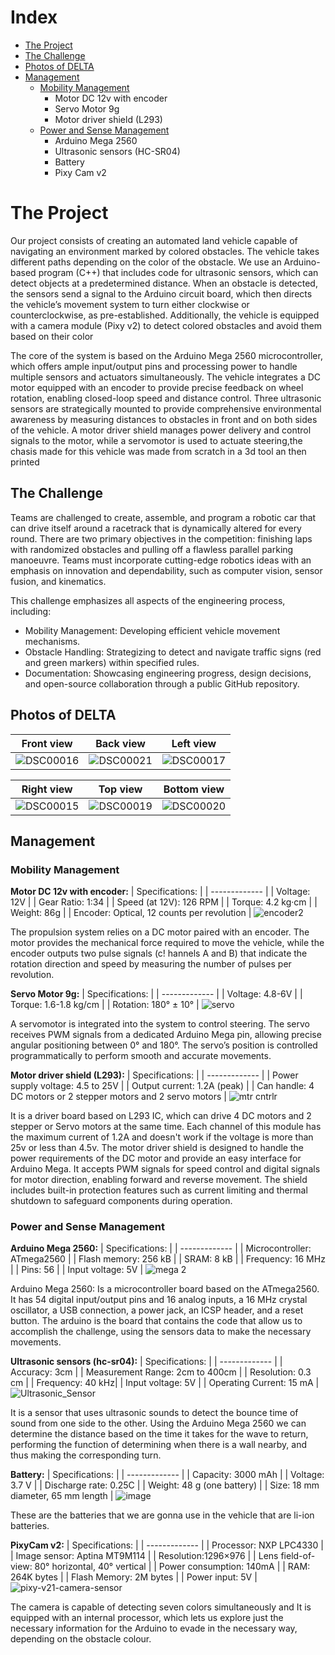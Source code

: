 # Index

- [The Project](#the-project)
- [The Challenge](#the-challenge)
- [Photos of DELTA](#photos-of-delta)
- [Management](#management)
  - [Mobility Management](#mobility-mangement)
    - Motor DC 12v with encoder
    - Servo Motor 9g
    - Motor driver shield (L293)
  - [Power and Sense Management](#power-and-sense-management)
    - Arduino Mega 2560
    - Ultrasonic sensors (HC-SR04)
    - Battery
    - Pixy Cam v2
      
The Project
===
Our project consists of creating an automated land vehicle capable of navigating an environment marked by colored obstacles. The vehicle takes different paths depending on the color of the obstacle. We use an Arduino-based program (C++) that includes code for ultrasonic sensors, which can detect objects at a predetermined distance. When an obstacle is detected, the sensors send a signal to the Arduino circuit board, which then directs the vehicle’s movement system to turn either clockwise or counterclockwise, as pre-established. Additionally, the vehicle is equipped with a camera module (Pixy v2) to detect colored obstacles and avoid them based on their color

The core of the system is based on the Arduino Mega 2560 microcontroller, which offers ample input/output pins and processing power to handle multiple sensors and actuators simultaneously. The vehicle integrates a DC motor equipped with an encoder to provide precise feedback on wheel rotation, enabling closed-loop speed and distance control. Three ultrasonic sensors are strategically mounted to provide comprehensive environmental awareness by measuring distances to obstacles in front and on both sides of the vehicle. A motor driver shield manages power delivery and control signals to the motor, while a servomotor is used to actuate steering,the chasis made for this vehicle was made from scratch in a 3d tool an then printed

## The Challenge
Teams are challenged to create, assemble, and program a robotic car that can drive itself around a racetrack that is dynamically altered for every round. There are two primary objectives in the competition: finishing laps with randomized obstacles and pulling off a flawless parallel parking manoeuvre. Teams must incorporate cutting-edge robotics ideas with an emphasis on innovation and dependability, such as computer vision, sensor fusion, and kinematics.

This challenge emphasizes all aspects of the engineering process, including:

- Mobility Management: Developing efficient vehicle movement mechanisms.
- Obstacle Handling: Strategizing to detect and navigate traffic signs (red and green markers) within specified rules.
- Documentation: Showcasing engineering progress, design decisions, and open-source collaboration through a public GitHub repository.

## Photos of DELTA

| Front view | Back view | Left view | 
| ------------- |------------- | ------------- |
|![DSC00016](https://github.com/user-attachments/assets/cbd4d9f3-fd41-434f-a217-3c01315bc188)| ![DSC00021](https://github.com/user-attachments/assets/e64a4ca4-93cb-49c7-bc41-8eb714ad8953)| ![DSC00017](https://github.com/user-attachments/assets/98e1e0f9-2ff2-47d7-bc34-071b20b42f02)|

| Right view | Top view | Bottom view |
| ------------- | ------------- |------------- |
|![DSC00015](https://github.com/user-attachments/assets/72e12995-067b-44ab-b539-f2c24c23a5f6)| ![DSC00019](https://github.com/user-attachments/assets/1f0e0ec6-7680-4ed6-98db-8d491bfb30c5) | ![DSC00020](https://github.com/user-attachments/assets/9dfdb270-9df1-44d0-a644-f70bf5376c24)|

## Management

### Mobility Management

**Motor DC 12v with encoder:**
| Specifications: |
| ------------- |
| Voltage: 12V |
| Gear Ratio: 1:34 |
| Speed (at 12V): 126 RPM |
| Torque: 4.2 kg·cm |
| Weight: 86g |
| Encoder: Optical, 12 counts per revolution |
![encoder2](https://github.com/user-attachments/assets/47492287-88c9-4dba-ba15-793ce49024c4)



The propulsion system relies on a DC motor paired with an encoder. The motor provides the mechanical force required to move the vehicle, while the encoder outputs two pulse signals (c!
hannels A and B) that indicate the rotation direction and speed by measuring the number of pulses per revolution.

**Servo Motor 9g:**
| Specifications: |
| ------------- |
| Voltage: 4.8-6V |
| Torque: 1.6-1.8 kg/cm |
| Rotation: 180° ± 10°  |
![servo](https://github.com/user-attachments/assets/616dea0b-ce80-44be-adf4-3006b407275c)

A servomotor is integrated into the system to control steering. The servo receives PWM signals from a dedicated Arduino Mega pin, allowing precise angular positioning between 0° and 180°. The servo’s position is controlled programmatically to perform smooth and accurate movements.

**Motor driver shield (L293):**
| Specifications: |
| ------------- |
| Power supply voltage: 4.5 to 25V  |
| Output current: 1.2A (peak) |
| Can handle: 4 DC motors or 2 stepper motors and 2 servo motors |
![mtr cntrlr](https://github.com/user-attachments/assets/fd5479d2-4d84-43ed-bd1c-b6e060d37bcf)

It is a driver board based on L293 IC, which can drive 4 DC motors and 2 stepper or Servo motors at the same time. Each channel of this module has the maximum current of 1.2A and doesn't work if the voltage is more than 25v or less than 4.5v.
The motor driver shield is designed to handle the power requirements of the DC motor and provide an easy interface for Arduino Mega. It accepts PWM signals for speed control and digital signals for motor direction, enabling forward and reverse movement. The shield includes built-in protection features such as current limiting and thermal shutdown to safeguard components during operation.

### Power and Sense Management
**Arduino Mega 2560:**
| Specifications: |
| ------------- |
| Microcontroller: ATmega2560 | 
| Flash memory: 256 kB |
| SRAM: 8 kB |
| Frequency: 16 MHz |
| Pins: 56 |
| Input voltage: 5V  |
 ![mega 2](https://github.com/user-attachments/assets/795966a0-d3ef-4f3b-9485-fe8bbaa3a449)
 
Arduino Mega 2560: Is a microcontroller board based on the ATmega2560. It has 54 digital input/output pins and 16 analog inputs, a 16 MHz crystal oscillator, a USB connection, a power jack, an ICSP header, and a reset button. The arduino is the board that contains the code that allow us to accomplish the challenge, using the sensors data to make the necessary movements.

**Ultrasonic sensors (hc-sr04):**
| Specifications: |
| ------------- |
| Accuracy: 3cm |
| Measurement Range: 2cm to 400cm |
| Resolution: 0.3 cm |
| Frequency: 40 kHz|
| Input voltage: 5V  |
| Operating Current: 15 mA |
![Ultrasonic_Sensor](https://github.com/user-attachments/assets/9172b512-f920-4b1e-98cb-fac84d70ee8a)


It is a sensor that uses ultrasonic sounds to detect the bounce time of sound from one side to the other. Using the Arduino Mega 2560 we can determine the distance based on the time it takes for the wave to return, performing the function of determining when there is a wall nearby, and thus making the corresponding turn.


**Battery:**
| Specifications: |
| ------------- |
| Capacity: 3000 mAh |
| Voltage: 3.7 V |
| Discharge rate:  0.25C |
| Weight: 48 g (one battery) |
| Size: 18 mm diameter, 65 mm length |
![image](https://github.com/user-attachments/assets/09afb713-b1cb-4bf8-b15b-2e0a06950587)


These are the batteries that we are gonna use in the vehicle that are li-ion batteries.

**PixyCam v2:**
| Specifications: |
| ------------- |
| Processor: NXP LPC4330 |
| Image sensor: Aptina MT9M114 |
| Resolution:1296×976  |
| Lens field-of-view: 80° horizontal, 40° vertical |
| Power consumption: 140mA |
| RAM: 264K bytes |
| Flash Memory: 2M bytes |
| Power input: 5V |
![pixy-v21-camera-sensor](https://github.com/user-attachments/assets/74f57132-97c9-4abd-84b3-dc63150acd27)

The camera is capable of detecting seven colors simultaneously and It is equipped with an internal processor, which lets us explore just the necessary information for the Arduino to evade in the necessary way, depending on the obstacle colour.










